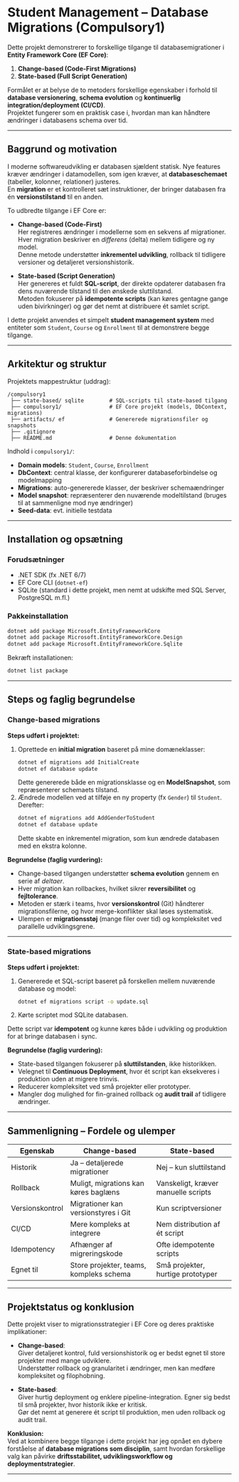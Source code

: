 # Student Management – Database Migrations (Compulsory1)

Dette projekt demonstrerer to forskellige tilgange til database­migrationer i **Entity Framework Core (EF Core)**:  
1. **Change-based (Code-First Migrations)**  
2. **State-based (Full Script Generation)**  

Formålet er at belyse de to metoders forskellige egenskaber i forhold til **database versionering**, **schema evolution** og **kontinuerlig integration/deployment (CI/CD)**.  
Projektet fungerer som en praktisk case i, hvordan man kan håndtere ændringer i databasens schema over tid.

---

## Baggrund og motivation

I moderne softwareudvikling er databasen sjældent statisk. Nye features kræver ændringer i datamodellen, som igen kræver, at **databaseschemaet** (tabeller, kolonner, relationer) justeres.  
En **migration** er et kontrolleret sæt instruktioner, der bringer databasen fra én **versionstilstand** til en anden.

To udbredte tilgange i EF Core er:  

- **Change-based (Code-First)**  
  Her registreres ændringer i modellerne som en sekvens af migrationer. Hver migration beskriver en *differens* (delta) mellem tidligere og ny model.  
  Denne metode understøtter **inkrementel udvikling**, rollback til tidligere versioner og detaljeret versionshistorik.

- **State-based (Script Generation)**  
  Her genereres et fuldt **SQL-script**, der direkte opdaterer databasen fra dens nuværende tilstand til den ønskede sluttilstand.  
  Metoden fokuserer på **idempotente scripts** (kan køres gentagne gange uden bivirkninger) og gør det nemt at distribuere ét samlet script.

I dette projekt anvendes et simpelt **student management system** med entiteter som `Student`, `Course` og `Enrollment` til at demonstrere begge tilgange.

---

## Arkitektur og struktur

Projektets mappe­struktur (uddrag):

```
/compulsory1
 ├── state-based/ sqlite        # SQL-scripts til state-based tilgang
 ├── compulsory1/               # EF Core projekt (models, DbContext, migrations)
 ├── artifacts/ ef              # Genererede migrationsfiler og snapshots
 ├── .gitignore
 ├── README.md                  # Denne dokumentation
```

Indhold i `compulsory1/`:

- **Domain models**: `Student`, `Course`, `Enrollment`  
- **DbContext**: central klasse, der konfigurerer databaseforbindelse og modelmapping  
- **Migrations**: auto-genererede klasser, der beskriver schemaændringer  
- **Model snapshot**: repræsenterer den nuværende modeltilstand (bruges til at sammenligne mod nye ændringer)  
- **Seed-data**: evt. initielle testdata  

---

## Installation og opsætning

### Forudsætninger

- .NET SDK (fx .NET 6/7)  
- EF Core CLI (`dotnet-ef`)  
- SQLite (standard i dette projekt, men nemt at udskifte med SQL Server, PostgreSQL m.fl.)  

### Pakkeinstallation

```bash
dotnet add package Microsoft.EntityFrameworkCore
dotnet add package Microsoft.EntityFrameworkCore.Design
dotnet add package Microsoft.EntityFrameworkCore.Sqlite
```

Bekræft installationen:

```bash
dotnet list package
```

---

## Steps og faglig begrundelse

### Change-based migrations

**Steps udført i projektet:**  
1. Oprettede en **initial migration** baseret på mine domæneklasser:  
   ```bash
   dotnet ef migrations add InitialCreate
   dotnet ef database update
   ```
   Dette genererede både en migrationsklasse og en **ModelSnapshot**, som repræsenterer schemaets tilstand.  
2. Ændrede modellen ved at tilføje en ny property (fx `Gender`) til `Student`.  
   Derefter:  
   ```bash
   dotnet ef migrations add AddGenderToStudent
   dotnet ef database update
   ```
   Dette skabte en inkrementel migration, som kun ændrede databasen med en ekstra kolonne.

**Begrundelse (faglig vurdering):**  
- Change-based tilgangen understøtter **schema evolution** gennem en serie af *deltaer*.  
- Hver migration kan rollbackes, hvilket sikrer **reversibilitet** og **fejltolerance**.  
- Metoden er stærk i teams, hvor **versionskontrol** (Git) håndterer migrationsfilerne, og hvor merge-konflikter skal løses systematisk.  
- Ulempen er **migrationsstøj** (mange filer over tid) og kompleksitet ved parallelle udviklingsgrene.  

---

### State-based migrations

**Steps udført i projektet:**  
1. Genererede et SQL-script baseret på forskellen mellem nuværende database og model:  
   ```bash
   dotnet ef migrations script -o update.sql
   ```
2. Kørte scriptet mod SQLite databasen.  

Dette script var **idempotent** og kunne køres både i udvikling og produktion for at bringe databasen i sync.

**Begrundelse (faglig vurdering):**  
- State-based tilgangen fokuserer på **sluttilstanden**, ikke historikken.  
- Velegnet til **Continuous Deployment**, hvor ét script kan eksekveres i produktion uden at migrere trinvis.  
- Reducerer kompleksitet ved små projekter eller prototyper.  
- Mangler dog mulighed for fin-grained rollback og **audit trail** af tidligere ændringer.  

---

## Sammenligning – Fordele og ulemper

| Egenskab                | Change-based                                | State-based                          |
|--------------------------|---------------------------------------------|---------------------------------------|
| Historik                | Ja – detaljerede migrationer                | Nej – kun sluttilstand                |
| Rollback                | Muligt, migrations kan køres baglæns        | Vanskeligt, kræver manuelle scripts   |
| Versionskontrol         | Migrationer kan versionstyres i Git         | Kun scriptversioner                   |
| CI/CD                   | Mere kompleks at integrere                  | Nem distribution af ét script         |
| Idempotency             | Afhænger af migreringskode                  | Ofte idempotente scripts              |
| Egnet til               | Store projekter, teams, kompleks schema     | Små projekter, hurtige prototyper     |

---

## Projektstatus og konklusion

Dette projekt viser to migrationsstrategier i EF Core og deres praktiske implikationer:  

- **Change-based**:  
  Giver detaljeret kontrol, fuld versionshistorik og er bedst egnet til store projekter med mange udviklere.  
  Understøtter rollback og granularitet i ændringer, men kan medføre kompleksitet og filophobning.  

- **State-based**:  
  Giver hurtig deployment og enklere pipeline-integration. Egner sig bedst til små projekter, hvor historik ikke er kritisk.  
  Gør det nemt at generere ét script til produktion, men uden rollback og audit trail.  

**Konklusion:**  
Ved at kombinere begge tilgange i dette projekt har jeg opnået en dybere forståelse af **database migrations som disciplin**, samt hvordan forskellige valg kan påvirke **driftsstabilitet, udviklingsworkflow og deploymentstrategier**.

---

